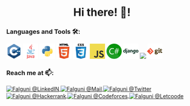<div align='center'><h1>
            Hi there! 👋!</h1> 

<!--
**MariamTakoo/MariamTakoo** is a ✨ _special_ ✨ repository because its `README.md` (this file) appears on your GitHub profile.

Here are some ideas to get you started:

- 🔭 I’m currently working on ...
- 🌱 I’m currently learning ...
- 👯 I’m looking to collaborate on ...
- 🤔 I’m looking for help with ...
- 💬 Ask me about ...
- 📫 How to reach me: ...
- 😄 Pronouns: ...
- ⚡ Fun fact: ...
-->
</div>

### Languages and Tools 🛠: ###
  
<img height="40" src="https://raw.githubusercontent.com/github/explore/80688e429a7d4ef2fca1e82350fe8e3517d3494d/topics/cpp/cpp.png">  <img height="40" src="https://raw.githubusercontent.com/devicons/devicon/master/icons/java/java-original-wordmark.svg">   <img height="40" src="https://raw.githubusercontent.com/github/explore/80688e429a7d4ef2fca1e82350fe8e3517d3494d/topics/python/python.png">  <img height="40" src="https://raw.githubusercontent.com/github/explore/80688e429a7d4ef2fca1e82350fe8e3517d3494d/topics/html/html.png">  <img height="40" src="https://raw.githubusercontent.com/github/explore/80688e429a7d4ef2fca1e82350fe8e3517d3494d/topics/css/css.png">  <img height="40" src="https://raw.githubusercontent.com/github/explore/80688e429a7d4ef2fca1e82350fe8e3517d3494d/topics/javascript/javascript.png">   <img height="40" src="https://raw.githubusercontent.com/github/explore/80688e429a7d4ef2fca1e82350fe8e3517d3494d/topics/csharp/csharp.png">   <img height="40" src="https://raw.githubusercontent.com/github/explore/80688e429a7d4ef2fca1e82350fe8e3517d3494d/topics/django/django.png">  <img height="40" src="https://raw.githubusercontent.com/github/explore/80688e429a7d4ef2fca1e82350fe8e3517d3494d/topics/django/mysql.png">  <img height="40" src="https://raw.githubusercontent.com/github/explore/80688e429a7d4ef2fca1e82350fe8e3517d3494d/topics/git/git.png">

### Reach me at 📫:
<a href="https://www.linkedin.com/in/mariam-tarek-39a838206/">
  <img align="center" alt="Falguni @LinkedIN" height="40" src="https://cdn.jsdelivr.net/npm/simple-icons@v3/icons/linkedin.svg" />
</a>   
  <a href="mailto:mariam0155357@gmail.com">
  <img align="center" alt="Falguni @Mail" height="40" src="https://cdn.jsdelivr.net/npm/simple-icons@v3/icons/gmail.svg" />
</a>   
<a href="https://twitter.com/Mariam_Takoo">
  <img align="center" alt="Falguni @Twitter" height="40" src="https://cdn.jsdelivr.net/npm/simple-icons@v3/icons/twitter.svg" />
</a>   
<a href="https://www.hackerrank.com/Takoo_">
  <img align="center" alt="Falguni @Hackerrank" height="40" src="https://cdn.jsdelivr.net/npm/simple-icons@v3/icons/hackerrank.svg" />
</a>
   
<a href="https://codeforces.com/profile/Takoo">
  <img align="center" alt="Falguni @Codeforces" height="40" src="https://cdn.jsdelivr.net/npm/simple-icons@v3/icons/codeforces.svg" />
</a>
  
<a href="https://leetcode.com/Takoo/">
  <img align="center" alt="Falguni @Letcoode" height="40" src="https://cdn.jsdelivr.net/npm/simple-icons@v3/icons/leetcode.svg" />
</a>
